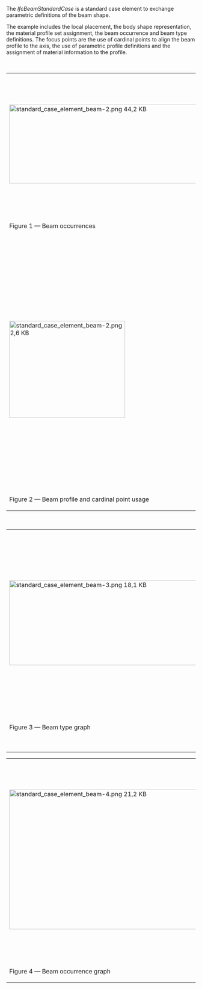 The _IfcBeamStandardCase_ is a standard case element to exchange parametric definitions of the beam shape.

The example includes the local placement, the body shape representation, the material profile set assignment, the beam occurrence and beam type definitions. The focus points are the use of cardinal points to align the beam profile to the axis, the use of parametric profile definitions and the assignment of material information to the profile.

&nbsp;

<table summary="beam example">
 <tr>
  <td>
   <img src="../../../../figures/examples/standard_case_element_beam-1.png" width="610" height="210" alt="standard_case_element_beam-2.png 44,2 KB">
  </td>
  <td style=" vertical-align:bottom;">
   <p>The example in Figure 1 declares two parametric beam types, one with an I-Shape
              profile and the other with a T-Shape profile. Each type has nine occurrences, using various cardinal
              points to align the profiles.
            </p>
          </td>
        </tr>
        <tr>
          <td>
            <p class="figure">Figure 1 &mdash; Beam occurrences</p>
            <p>&nbsp;</p>
          </td>
          <td>
            &nbsp;
          </td>
        </tr>
        <tr>
          <td>
            <img src="../../../../figures/examples/standard_case_element_beam-2.png" width="308" height="258" alt="standard_case_element_beam-2.png 2,6 KB">
          </td>
          <td style=" vertical-align:bottom;">
            <p>
              The beam 'A-9' in Figure 2 is an occurrence of the 'IPE220' type having an
              I-Shape profile, placed along an axis using the upper-right cardinal point.
            </p>
            <p>
              The cardinal point of the beam 'A-9' is set to the upper-right, indicating that the 'Body' representation
              should be generated with the upper-right of the profile aligned along the curve of the 'Axis
              representation.
            </p>
          </td>
        </tr>
        <tr>
          <td>
            <p class="figure">Figure 2 &mdash; Beam profile and cardinal point usage</p>
          </td>
          <td>
            &nbsp;
          </td>
        </tr>
      </table>

&nbsp;

<table summary="beam example" cellpadding="2">
        <tr>
          <td>
            <img src="../../../../figures/examples/standard_case_element_beam-3.png" width="610" height="226" alt="standard_case_element_beam-3.png 18,1 KB">
          </td>
          <td style=" vertical-align:bottom;">
            <p>The 'IPE220' beam type in Figure 3 is represented by <i>IfcBeamType</i>. As a
              parametric definition, this beam type does not have any geometric representation, rather it has a
              material profile set association indicating a cross-section which may be applied to paths defined at
              occurrences.</p>
          </td>
        </tr>
        <tr>
          <td>
            <p class="figure">Figure 3 &mdash; Beam type graph</p>
            <p>&nbsp;</p>
          </td>
          <td>&nbsp;</td>
        </tr>
      </table>

<table summary="beam example" cellpadding="2">
        <tr>
          <td>
            <img src="../../../../figures/examples/standard_case_element_beam-4.png" width="610" height="372" alt="standard_case_element_beam-4.png 21,2 KB">
          </td>
          <td style=" vertical-align:bottom;">
            <p>Each beam occurrence as in Figure 4 is represented by
              <i>IfcBeamStandardCase</i>. The <i>IfcMaterialProfileSetUsage</i> entity indicates the alignment of the
              material profile set according to cardinal point. The <i>IfcMaterialProfileSet</i> indicates a single
              material profile. The <i>IfcMaterialProfile</i> indicates an I-Shape cross-section of steel. The
              <i>IfcIShapeProfileDef</i> indicates shape parameters of the I-Shape profile. The <i>IfcMaterial</i>
              indicates the steel material, which could be further elaborated with structural properties, surface
              styles, and fill area styles.</p>
          </td>
        </tr>
        <tr>
          <td>
            <p class="figure">Figure 4 &mdash; Beam occurrence graph</p>
          </td>
          <td>&nbsp;</td>
        </tr>
      </table>
